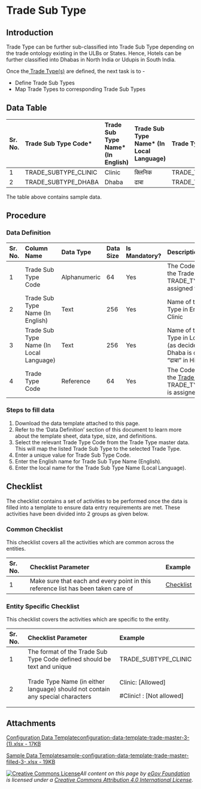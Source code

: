 # Trade Sub Type

## Introduction <a id="introduction"></a>

Trade Type can be further sub-classified into Trade Sub Type depending on the trade ontology existing in the ULBs or States. Hence, Hotels can be further classified into Dhabas in North India or Udupis in South India.

Once the[ Trade Type\(s\)](trade-type.md) are defined, the next task is to -

* Define Trade Sub Types
* Map Trade Types to corresponding Trade Sub Types

## Data Table <a id="data-table"></a>

| Sr. No. | Trade Sub Type Code\* | Trade Sub Type Name\* \(In English\) | Trade Sub Type Name\* \(In Local Language\) | Trade Type Code\* |
| :--- | :--- | :--- | :--- | :--- |
| 1 | TRADE\_SUBTYPE\_CLINIC | Clinic | क्लिनिक | TRADE\_TYPE\_MEDICAL |
| 2 | TRADE\_SUBTYPE\_DHABA | Dhaba | ढाबा | TRADE\_TYPE\_HOTEL |

The table above contains sample data.

## Procedure <a id="procedure"></a>

### Data Definition <a id="data-definition"></a>

| Sr. No. | Column Name | Data Type | Data Size | Is Mandatory? | Description |
| :--- | :--- | :--- | :--- | :--- | :--- |
| 1 | Trade Sub Type Code | Alphanumeric | 64 | Yes | The Code assigned to the Trade Sub Type. Eg: TRADE\_TYPE\_Dhaba is assigned to Hotels |
| 2 | Trade Sub Type Name \(In English\) | Text | 256 | Yes | Name of the Trade Sub Type in English. Eg: Clinic |
| 3 | Trade Sub Type Name \(In Local Language\) | Text | 256 | Yes | Name of the Trade Sub Type in Local Language \(as decided\). Eg: Dhaba is described as “ढाबा” in Hindi |
| 4 | Trade Type Code | Reference | 64 | Yes | The Code assigned to the [Trade Type.](trade-type.md) Eg: TRADE\_TYPE\_MEDICAL is assigned to Hospitals |

### Steps to fill data <a id="steps-to-fill-data"></a>

1. Download the data template attached to this page.
2. Refer to the ‘Data Definition’ section of this document to learn more about the template sheet, data type, size, and definitions.
3. Select the relevant Trade Type Code from the Trade Type master data. This will map the listed Trade Sub Type to the selected Trade Type.
4. Enter a unique value for Trade Sub Type Code.
5. Enter the English name for Trade Sub Type Name \(English\).
6. Enter the local name for the Trade Sub Type Name \(Local Language\).

## Checklist <a id="checklist"></a>

The checklist contains a set of activities to be performed once the data is filled into a template to ensure data entry requirements are met. These activities have been divided into 2 groups as given below.

### Common Checklist <a id="common-checklist"></a>

This checklist covers all the activities which are common across the entities.

| Sr. No. | Checklist Parameter | Example |
| :--- | :--- | :--- |
| 1 | Make sure that each and every point in this reference list has been taken care of | ​[Checklist](https://docs.digit.org/configure-digit/configuring-master-data-templates/module-setup/common-config/checklist)​ |

### Entity Specific Checklist <a id="entity-specific-checklist"></a>

This checklist covers the activities which are specific to the entity.

<table>
  <thead>
    <tr>
      <th style="text-align:left">Sr. No.</th>
      <th style="text-align:left">Checklist Parameter</th>
      <th style="text-align:left">Example</th>
    </tr>
  </thead>
  <tbody>
    <tr>
      <td style="text-align:left">1</td>
      <td style="text-align:left">The format of the Trade Sub Type Code defined should be text and unique</td>
      <td
      style="text-align:left">TRADE_SUBTYPE_CLINIC</td>
    </tr>
    <tr>
      <td style="text-align:left">2</td>
      <td style="text-align:left">Trade Type Name (in either language) should not contain any special characters</td>
      <td
      style="text-align:left">
        <p>Clinic: [Allowed]</p>
        <p>#Clinic! : [Not allowed]</p>
        </td>
    </tr>
  </tbody>
</table>

## Attachments <a id="attachments"></a>

[Configuration Data Templateconfiguration-data-template-trade-master-3- \(1\).xlsx - 17KB](https://firebasestorage.googleapis.com/v0/b/gitbook-28427.appspot.com/o/assets%2F-MERG_iQW5oN4ukgXP8K%2Fsync%2Fe9770eb56cc2e51a013d1df84d2db6092d01f17b.xlsx?generation=1602050605603605&alt=media)

[Sample Data Templatesample-configuration-data-template-trade-master-filled-3-.xlsx - 19KB](https://firebasestorage.googleapis.com/v0/b/gitbook-28427.appspot.com/o/assets%2F-MERG_iQW5oN4ukgXP8K%2Fsync%2F790e93a747bfd659fd37fcc836eec0aab074bf79.xlsx?generation=1602050605673696&alt=media)

[![Creative Commons License](https://i.creativecommons.org/l/by/4.0/80x15.png)](http://creativecommons.org/licenses/by/4.0/)_All content on this page by_ [_eGov Foundation_](https://egov.org.in/) _is licensed under a_ [_Creative Commons Attribution 4.0 International License_](http://creativecommons.org/licenses/by/4.0/)_._

